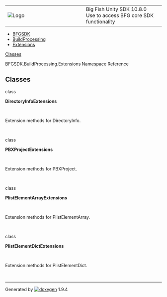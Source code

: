 <table>
<colgroup>
<col style="width: 50%" />
<col style="width: 50%" />
</colgroup>
<tbody>
<tr class="odd">
<td><img src="Icon-100.png" alt="Logo" /></td>
<td><div id="projectname">
Big Fish Unity SDK<span id="projectnumber"> 10.8.0</span>
</div>
<div id="projectbrief">
Use to access BFG core SDK functionality
</div></td>
</tr>
</tbody>
</table>

  - [BFGSDK](namespace_b_f_g_s_d_k.html)
  - [BuildProcessing](namespace_b_f_g_s_d_k_1_1_build_processing.html)
  - [Extensions](namespace_b_f_g_s_d_k_1_1_build_processing_1_1_extensions.html)

[Classes](#nested-classes)

BFGSDK.BuildProcessing.Extensions Namespace Reference

##  Classes

class  

**DirectoryInfoExtensions**

 

Extension methods for DirectoryInfo.  

 

class  

**PBXProjectExtensions**

 

Extension methods for PBXProject.  

 

class  

**PlistElementArrayExtensions**

 

Extension methods for PlistElementArray.  

 

class  

**PlistElementDictExtensions**

 

Extension methods for PlistElementDict.  

 

-----

Generated
by [![doxygen](doxygen.svg)](https://www.doxygen.org/index.html) 1.9.4
